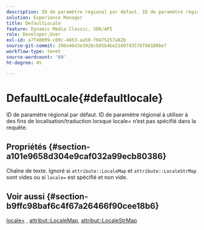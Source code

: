 ```yaml
---
description: ID de paramètre régional par défaut. ID de paramètre régional à utiliser à des fins de localisation/traduction lorsque locale= n’est pas spécifié dans la requête.
solution: Experience Manager
title: DefaultLocale
feature: Dynamic Media Classic, SDK/API
role: Developer,User
exl-id: a7f40099-c89c-4653-aa50-f0475257a82b
source-git-commit: 206e4643e3926cb85b4be2189743578f88180be7
workflow-type: tm+mt
source-wordcount: '69'
ht-degree: 4%

---
```


# DefaultLocale{#defaultlocale}

ID de paramètre régional par défaut. ID de paramètre régional à utiliser à des fins de localisation/traduction lorsque locale= n’est pas spécifié dans la requête.

## Propriétés {#section-a101e9658d304e9caf032a99ecb80386}

Chaîne de texte. Ignoré si `attribute::LocaleMap` et `attribute::LocaleStrMap` sont vides ou si `locale=` est spécifié et non vide.

## Voir aussi {#section-b9ffc98baf6c4f67a26466f90cee18b6}

[locale=](../../../../../is-api/http-ref/image-serving-api-ref/c-http-protocol-reference/c-command-reference/r-locale.md#reference-8a846b2fbc004a12821b956ed3b25cfb) ,  [attribut::LocaleMap](../../../../../is-api/image-catalog/image-serving-api-ref/c-image-catalog-reference/c-attributes-reference/r-localemap.md#reference-49bbf598f8ea47c3a563755cef306318),  [attribut::LocaleStrMap](../../../../../is-api/image-catalog/image-serving-api-ref/c-image-catalog-reference/c-attributes-reference/r-localestrmap.md#reference-98c42070a4bc4baf92537132be2b5b1e)
